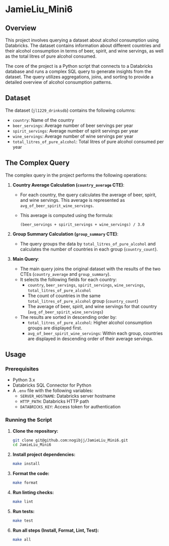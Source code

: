 # JamieLiu_Mini6

## Overview

This project involves querying a dataset about alcohol consumption using Databricks. The dataset contains information about different countries and their alcohol consumption in terms of beer, spirit, and wine servings, as well as the total litres of pure alcohol consumed.

The core of the project is a Python script that connects to a Databricks database and runs a complex SQL query to generate insights from the dataset. The query utilizes aggregations, joins, and sorting to provide a detailed overview of alcohol consumption patterns.

## Dataset

The dataset (`jl1229_drinksdb`) contains the following columns:

- `country`: Name of the country
- `beer_servings`: Average number of beer servings per year
- `spirit_servings`: Average number of spirit servings per year
- `wine_servings`: Average number of wine servings per year
- `total_litres_of_pure_alcohol`: Total litres of pure alcohol consumed per year

## The Complex Query

The complex query in the project performs the following operations:

1. **Country Average Calculation (`country_average` CTE)**:

   - For each country, the query calculates the average of beer, spirit, and wine servings. This average is represented as `avg_of_beer_spirit_wine_servings`.
   - This average is computed using the formula:

     ```
     (beer_servings + spirit_servings + wine_servings) / 3.0
     ```

2. **Group Summary Calculation (`group_summary` CTE)**:
   - The query groups the data by `total_litres_of_pure_alcohol` and calculates the number of countries in each group (`country_count`).
3. **Main Query**:
   - The main query joins the original dataset with the results of the two CTEs (`country_average` and `group_summary`).
   - It selects the following fields for each country:
     - `country`, `beer_servings`, `spirit_servings`, `wine_servings`, `total_litres_of_pure_alcohol`
     - The count of countries in the same `total_litres_of_pure_alcohol` group (`country_count`)
     - The average of beer, spirit, and wine servings for that country (`avg_of_beer_spirit_wine_servings`)
   - The results are sorted in descending order by:
     - `total_litres_of_pure_alcohol`: Higher alcohol consumption groups are displayed first.
     - `avg_of_beer_spirit_wine_servings`: Within each group, countries are displayed in descending order of their average servings.

## Usage

### Prerequisites

- Python 3.x
- Databricks SQL Connector for Python
- A `.env` file with the following variables:
  - `SERVER_HOSTNAME`: Databricks server hostname
  - `HTTP_PATH`: Databricks HTTP path
  - `DATABRICKS_KEY`: Access token for authentication

### Running the Script

1. **Clone the repository:**
   ```bash
   git clone git@github.com:nogibjj/JamieLiu_Mini6.git
   cd JamieLiu_Mini6
   ```
2. **Install project dependencies:**
   ```bash
   make install
   ```
3. **Format the code:**

   ```bash
   make format
   ```

4. **Run linting checks:**

   ```bash
   make lint
   ```

5. **Run tests:**

   ```bash
   make test
   ```

6. **Run all steps (Install, Format, Lint, Test):**
   ```bash
   make all
   ```
